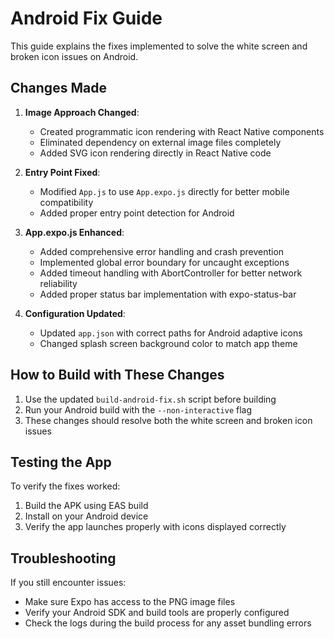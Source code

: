 # Android Fix Guide

This guide explains the fixes implemented to solve the white screen and broken icon issues on Android.

## Changes Made

1. **Image Approach Changed**:
   - Created programmatic icon rendering with React Native components
   - Eliminated dependency on external image files completely
   - Added SVG icon rendering directly in React Native code

2. **Entry Point Fixed**:
   - Modified `App.js` to use `App.expo.js` directly for better mobile compatibility
   - Added proper entry point detection for Android

3. **App.expo.js Enhanced**:
   - Added comprehensive error handling and crash prevention
   - Implemented global error boundary for uncaught exceptions
   - Added timeout handling with AbortController for better network reliability
   - Added proper status bar implementation with expo-status-bar

4. **Configuration Updated**:
   - Updated `app.json` with correct paths for Android adaptive icons
   - Changed splash screen background color to match app theme

## How to Build with These Changes

1. Use the updated `build-android-fix.sh` script before building
2. Run your Android build with the `--non-interactive` flag
3. These changes should resolve both the white screen and broken icon issues

## Testing the App

To verify the fixes worked:
1. Build the APK using EAS build
2. Install on your Android device
3. Verify the app launches properly with icons displayed correctly

## Troubleshooting

If you still encounter issues:
- Make sure Expo has access to the PNG image files
- Verify your Android SDK and build tools are properly configured
- Check the logs during the build process for any asset bundling errors